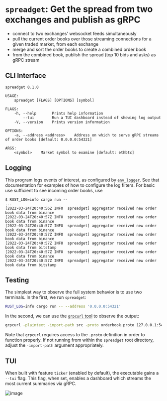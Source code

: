 # `spreadget`: Get the spread from two exchanges and publish as gRPC

- connect to two exchanges' websocket feeds simultaneously
- pull the current order books over those streaming connections for a given traded market, from each exchange
- merge and sort the order books to create a combined order book
- from the combined book, publish the spread (top 10 bids and asks) as gRPC stream

## CLI Interface

```
spreadget 0.1.0

USAGE:
    spreadget [FLAGS] [OPTIONS] [symbol]

FLAGS:
    -h, --help       Prints help information
        --tui        Run a TUI dashboard instead of showing log output
    -V, --version    Prints version information

OPTIONS:
    -a, --address <address>    Address on which to serve gRPC streams of order books [default: 0.0.0.0:54321]

ARGS:
    <symbol>    Market symbol to examine [default: ethbtc]
```

## Logging

This program logs events of interest, as configured by [`env_logger`](https://docs.rs/env_logger/latest/env_logger/). See that documentation
for examples of how to configure the log filters. For basic use sufficient to see incoming order books, use

```text
$ RUST_LOG=info cargo run --
...
[2022-03-24T20:40:56Z INFO  spreadget] aggregator received new order book data from binance
[2022-03-24T20:40:57Z INFO  spreadget] aggregator received new order book data from binance
[2022-03-24T20:40:57Z INFO  spreadget] aggregator received new order book data from binance
[2022-03-24T20:40:57Z INFO  spreadget] aggregator received new order book data from binance
[2022-03-24T20:40:57Z INFO  spreadget] aggregator received new order book data from bitstamp
[2022-03-24T20:40:57Z INFO  spreadget] aggregator received new order book data from binance
[2022-03-24T20:40:57Z INFO  spreadget] aggregator received new order book data from bitstamp
```

## Testing

The simplest way to observe the full system behavior is to use two terminals. In the first, we run `spreadget`:

```bash
RUST_LOG=info cargo run -- --address '0.0.0.0:54321'
```

In the second, we can use the [`grpcurl` tool](https://github.com/fullstorydev/grpcurl) to observe the output:

```bash
grpcurl -plaintext -import-path src -proto orderbook.proto 127.0.0.1:54321 orderbook.OrderbookAggregator/BookSummary
```

Note that `grpcurl` requires access to the `.proto` definition in order to function properly. If not running from within
the `spreadget` root directory, adjust the `-import-path` argument appropriately.

## TUI

When built with feature `ticker` (enabled by default), the executable gains a `--tui` flag. This flag, when set, enables a
dashboard which streams the most current summaries via gRPC.

![image](https://user-images.githubusercontent.com/7822926/160366547-41071f08-4215-4246-9f27-e1a593ca8dde.png)
